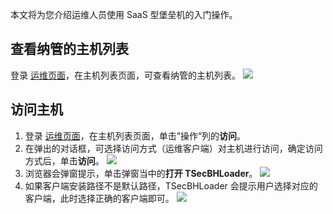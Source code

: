 本文将为您介绍运维人员使用 SaaS 型堡垒机的入门操作。

## 查看纳管的主机列表
登录 [运维页面](https://cloud.tencent.com/document/product/1025/55183)，在主机列表页面，可查看纳管的主机列表。
![](https://qcloudimg.tencent-cloud.cn/raw/8e0d4133a4118b64e18936f5b5711cb2.png)

## 访问主机
1. 登录 [运维页面](https://cloud.tencent.com/document/product/1025/55183)，在主机列表页面，单击”操作“列的**访问**。
2. 在弹出的对话框，可选择访问方式（运维客户端）对主机进行访问，确定访问方式后，单击**访问**。
![](https://main.qcloudimg.com/raw/0a5d66ff56292b1ab746b94c213b4345.png)
3. 浏览器会弹窗提示，单击弹窗当中的**打开 TSecBHLoader**。
![](https://main.qcloudimg.com/raw/3cbd79c82333e53127ed2d428d569b4d.jpg) 
4.	如果客户端安装路径不是默认路径，TSecBHLoader 会提示用户选择对应的客户端，此时选择正确的客户端即可。
![](https://main.qcloudimg.com/raw/cd86070dce10172e6dad3cadf52c2d44.jpg)
